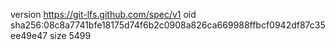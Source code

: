 version https://git-lfs.github.com/spec/v1
oid sha256:08c8a7741bfe18175d74f6b2c0908a826ca669988ffbcf0942df87c35ee49e47
size 5499
